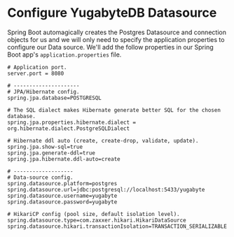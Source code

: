 # Configure YugabyteDB Datasource

Spring Boot automagically creates the Postgres Datasource and connection objects for us and we will only need to specify the application properties to configure our Data source. We'll add the follow properties in our Spring Boot app's `application.properties` file.

```
# Application port.
server.port = 8080

# ---------------------
# JPA/Hibernate config.
spring.jpa.database=POSTGRESQL

# The SQL dialect makes Hibernate generate better SQL for the chosen database.
spring.jpa.properties.hibernate.dialect = org.hibernate.dialect.PostgreSQLDialect

# Hibernate ddl auto (create, create-drop, validate, update).
spring.jpa.show-sql=true
spring.jpa.generate-ddl=true
spring.jpa.hibernate.ddl-auto=create

# -------------------
# Data-source config.
spring.datasource.platform=postgres
spring.datasource.url=jdbc:postgresql://localhost:5433/yugabyte
spring.datasource.username=yugabyte
spring.datasource.password=yugabyte

# HikariCP config (pool size, default isolation level).
spring.datasource.type=com.zaxxer.hikari.HikariDataSource
spring.datasource.hikari.transactionIsolation=TRANSACTION_SERIALIZABLE
```